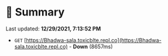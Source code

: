 # 📖 Summary
Last updated: **12/29/2021, 7:13:52 PM**

- `GET` [https://Bhadwa-sala.toxicblte.repl.co](https://Bhadwa-sala.toxicblte.repl.co) - **Down** (8657ms)
